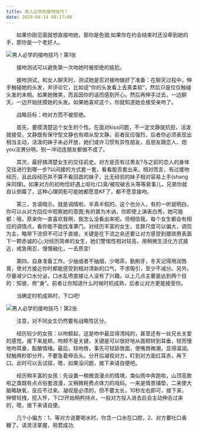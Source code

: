 ```yaml
---
title: 男人必学的接吻技巧！
date: 2020-04-14 08:17:00
---
```




　　如果你刚见面就想直接吻她，那你是色狼;如果你在约会结束时还没牵到她的手，那你是一个老好人。

![男人必学的接吻技巧！第1张](/img/5b115e8bdd7de1f8400c5d9ec4704455.jpg)

　　接吻测试可以避免第一次吻她时被拒绝的尴尬。

　　接吻测试，和女人聊天时，测试她是否对接吻做好了准备：在聊天过程中，伸手触碰她的头发，并评论它，比如说“你的头发看上去真柔软”，然后只是仅仅触碰头发的末梢。如果她微笑，而且因你的话而感到开心，然后再伸手过去，一边聊天，一边开始抚摸她的头发。如果她喜欢这个，你就知道她会接受亲吻了。

　　战略目标：吻对方而不被拒绝。

　　首先，要摸清楚这个女生的个性。在面对kiss问题，不一定文静就抗拒，活泼就接受。文静既有保守型文静也有顺从型文静。前者反应强烈，后者你必须表现出相当主动，活泼的妹子未必开放，她们或许习惯有异性朋友，且朋友跟恋人、炮you泾渭分明，别一冲动连朋友都做不成了。

　　其次，最好搞清楚女生的交往前史。对方是否有过男友?与之前的恋人的身体交往进行到哪一步?以间接的方式套一套，看看能否套出来。相对而言，有过接吻经历，且此段经历并不算不看回首的妹子，比无经验的妹子相对容易上手(shang床同理)。如果对方的初吻恰好遇上呕吐/口臭/被咬破舌头等等衰事儿，兄弟你就自认倒霉了，这种心理阴影可能她都愿意KF了，都不愿意接吻。

　　第三，言语暗示。就是调情啦，半真半假的。这个也分人，有的一听就明白，你可以从对方回应中观察她的意图;有的甚为木讷，你即使上演表白秀，她可能都：哦，原来你一直喜欢我啊，我怎么没看出来呢。但相信我，每个女生都会有相应的调情点，看你能不能找准罩门。对经历丰富的女生，言辞尺度可以偏大，调侃为主，略带下流但不可过于直接，关键是在下流之余还要让对方感受到猥琐男表面下一颗赤诚的心;对经历简单的女生，她们警惕性相对较高，用稍微生活化方式接近，戒急用忍，慢慢融化，一击质变!

　　第四，自身准备工作。少抽或者不抽烟，少喝茶，勤刷牙，冬天记得用润唇膏，使对方接近你时都能感受到相对清新的口气，不求吸引，至少不减分。另外，尽量减少口水分泌，口水乱喷直接让人没有了兴趣。以上几点主要是达到两个目的：知彼、修“身”。前者让你知道什么时候时机成熟，后者让对方更能接受你。

　　当确定时机成熟时，下口吧!

![男人必学的接吻技巧！第2张](/img/c193c06bd18595d062d4cfcd2de9c0a9.jpg)

　　注意，对不同女生仍然要有战略性区分。

　　经历较少的女孩：以吻额起，这是吻中最显得清纯的，甚至还有一丝兄长关爱的感觉。接下来是颊，吻颊不是关键，关键是可以很好地从面颊转到耳垂，轻而慢地吻耳垂，酝酿情绪。最后，轻吻唇，事先可轻舔唇面，使嘴唇微潮，显得温润。轻触两秒即分开，不要急着伸舌头。分开后凝视对方，盯到对方面红耳赤，再下口。此时可以舌试探，嗯，如果没问题，接下来请自便吧。

　　经历稍丰富的女孩：先设置一稍微浪漫点的情境，类似雨中奔跑啦，山顶高歌啦之类既有点点俗套浪漫，又稍微耗费点体力的戏码。一来是情景铺垫，二来使大脑略缺氧，反应不过来。凝视是必须的，但不要太长，10秒左右即可，接下来，伸臂轻拽，揽入怀，下口!开始稍矜持点，一般对方投入进去后会主动伸舌过来的，嗯，接下来请自便。

　　几个小偏方：1、等对方说要喝水时，你含一口水在口腔，2、对方要吐口香糖了。请灵活掌握，祝君成功.